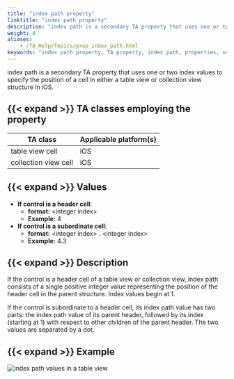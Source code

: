 ```yaml
--- 
title: "index path property"
linktitle: "index path property"
description: "index path is a secondary TA property that uses one or two index values to specify the position of a cell in either a table view or collection view structure in iOS."
weight: 4
aliases: 
    - /TA_Help/Topics/prop_index_path.html
keywords: "index path property, TA property, index path, properties, secondary, index path"
---
```


index path is a secondary TA property that uses one or two index values to specify the position of a cell in either a table view or collection view structure in iOS.

## {{< expand >}} TA classes employing the property

|TA class|Applicable platform\(s\)|
|--------|------------------------|
|table view cell|iOS|
|collection view cell|iOS|

## {{< expand >}} Values

-   **If control is a header cell**:
    -   **format:** <integer index\>
    -   **Example:** 4
-   **If control is a subordinate cell**:
    -   **format:** <integer index\> . <integer index\>
    -   **Example:** 4.3

## {{< expand >}} Description

If the control is a header cell of a table view or collection view, index path consists of a single positive integer value representing the position of the header cell in the parent structure. Index values begin at 1.

If the control is subordinate to a header cell, its index path value has two parts: the index path value of its parent header, followed by its index \(starting at 1\) with respect to other children of the parent header. The two values are separated by a dot.

## {{< expand >}} Example

![](/images/TA_Help/Images/prop_index_path.table_view.png "index path values in a table view")



